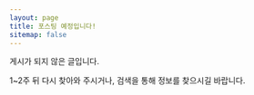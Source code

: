 ```yaml
---
layout: page
title: 포스팅 예정입니다!
sitemap: false
---
```

<meta name="robots" content="noindex">

게시가 되지 않은 글입니다.

1~2주 뒤 다시 찾아와 주시거나, 검색을 통해 정보를 찾으시길 바랍니다.